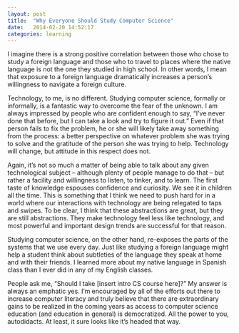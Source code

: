 ```yaml
---
layout: post
title:  "Why Everyone Should Study Computer Science"
date:   2014-02-20 14:52:17
categories: learning
---
```


I imagine there is a strong positive correlation between those who chose to study a foreign language and those who to travel to places where the native language is not the one they studied in high school. In other words, I mean that exposure to a foreign language dramatically increases a person’s willingness to navigate a foreign culture.

Technology, to me, is no different. Studying computer science, formally or informally, is a fantastic way to overcome the fear of the unknown. I am always impressed by people who are confident enough to say, “I’ve never done that before, but I can take a look and try to figure it out.” Even if that person fails to fix the problem, he or she will likely take away something from the process: a better perspective on whatever problem she was trying to solve and the gratitude of the person she was trying to help.
Technology will change, but attitude in this respect does not.

Again, it’s not so much a matter of being able to talk about any given technological subject – although plenty of people manage to do that – but rather a facility and willingness to listen, to tinker, and to learn. The first taste of knowledge espouses confidence and curiosity. We see it in children all the time. This is something that I think we need to push hard for in a world where our interactions with technology are being relegated to taps and swipes. To be clear, I think that these abstractions are great, but they are still abstractions. They make technology feel less like technology, and most powerful and important design trends are successful for that reason.

Studying computer science, on the other hand, re-exposes the parts of the systems that we use every day. Just like studying a foreign language might help a student think about subtleties of the language they speak at home and with their friends. I learned more about my native language in Spanish class than I ever did in any of my English classes.

People ask me, “Should I take [insert intro CS course here]?” My answer is always an emphatic yes. I’m encouraged by all of the efforts out there to increase computer literacy and truly believe that there are extraordinary gains to be realized in the coming years as access to computer science education (and education in general) is democratized. All the power to you, autodidacts. At least, it sure looks like it’s headed that way.